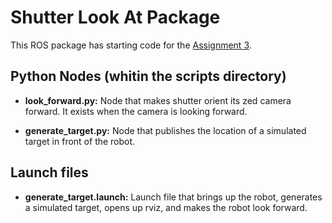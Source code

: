 # Shutter Look At Package

This ROS package has starting code for the [Assignment 3](../README.md).

## Python Nodes (whitin the scripts directory)

- **look_forward.py:** Node that makes shutter orient its zed camera forward. It exists when the camera
is looking forward.

- **generate_target.py:** Node that publishes the location of a simulated target in front of the robot.

## Launch files

- **generate_target.launch:** Launch file that brings up the robot, generates a simulated target, 
opens up rviz, and makes the robot look forward.